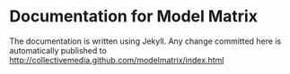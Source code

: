 # Documentation for Model Matrix

The documentation is written using Jekyll. Any change committed here is automatically published to http://collectivemedia.github.com/modelmatrix/index.html
